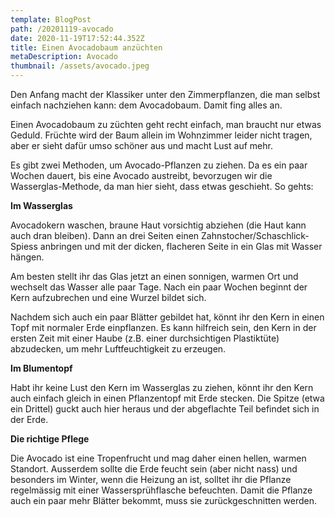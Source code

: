 ```yaml
---
template: BlogPost
path: /20201119-avocado
date: 2020-11-19T17:52:44.352Z
title: Einen Avocadobaum anzüchten
metaDescription: Avocado
thumbnail: /assets/avocado.jpeg
---
```

Den Anfang macht der Klassiker unter den Zimmerpflanzen, die man selbst einfach nachziehen kann: dem Avocadobaum. Damit fing alles an.

Einen Avocadobaum zu züchten geht recht einfach, man braucht nur etwas Geduld. Früchte wird der Baum allein im Wohnzimmer leider nicht tragen, aber er sieht dafür umso schöner aus und macht Lust auf mehr.

Es gibt zwei Methoden, um Avocado-Pflanzen zu ziehen. Da es ein paar Wochen dauert, bis eine Avocado austreibt, bevorzugen wir die Wasserglas-Methode, da man hier sieht, dass etwas geschieht. So gehts:

**Im Wasserglas**

Avocadokern waschen, braune Haut vorsichtig abziehen (die Haut kann auch dran bleiben). Dann an drei Seiten einen Zahnstocher/Schaschlick-Spiess anbringen und mit der dicken, flacheren Seite in ein Glas mit Wasser hängen.

Am besten stellt ihr das Glas jetzt an einen sonnigen, warmen Ort und wechselt das Wasser alle paar Tage. Nach ein paar Wochen beginnt der Kern aufzubrechen und eine Wurzel bildet sich.

Nachdem sich auch ein paar Blätter gebildet hat, könnt ihr den Kern in einen Topf mit normaler Erde einpflanzen. Es kann hilfreich sein, den Kern in der ersten Zeit mit einer Haube (z.B. einer durchsichtigen Plastiktüte) abzudecken, um mehr Luftfeuchtigkeit zu erzeugen.

**Im Blumentopf**

Habt ihr keine Lust den Kern im Wasserglas zu ziehen, könnt ihr den Kern auch einfach gleich in einen Pflanzentopf mit Erde stecken. Die Spitze (etwa ein Drittel) guckt auch hier heraus und der abgeflachte Teil befindet sich in der Erde.

**Die richtige Pflege**

Die Avocado ist eine Tropenfrucht und mag daher einen hellen, warmen Standort. Ausserdem sollte die Erde feucht sein (aber nicht nass) und besonders im Winter, wenn die Heizung an ist, solltet ihr die Pflanze regelmässig mit einer Wassersprühflasche befeuchten. Damit die Pflanze auch ein paar mehr Blätter bekommt, muss sie zurückgeschnitten werden.
